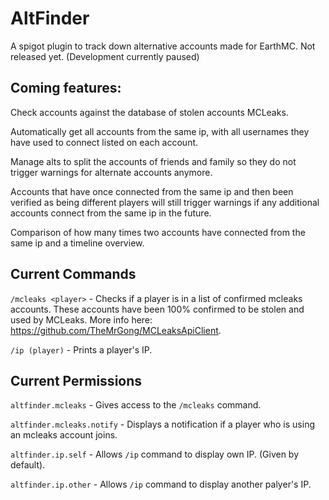 # AltFinder

A spigot plugin to track down alternative accounts made for EarthMC. Not released yet. (Development currently paused)

## Coming features: 
Check accounts against the database of stolen accounts MCLeaks.

Automatically get all accounts from the same ip, with all usernames they have used to connect listed on each account.

Manage alts to split the accounts of friends and family so they do not trigger warnings for alternate accounts anymore.

Accounts that have once connected from the same ip and then been verified as being different players will still trigger warnings if any additional accounts connect from the same ip in the future.

Comparison of how many times two accounts have connected from the same ip and a timeline overview.

## Current Commands

`/mcleaks <player>` - Checks if a player is in a list of confirmed mcleaks accounts. These accounts have been 100% confirmed to be stolen and used by MCLeaks. More info here: https://github.com/TheMrGong/MCLeaksApiClient.

`/ip (player)` - Prints a player's IP.

## Current Permissions

`altfinder.mcleaks` - Gives access to the `/mcleaks` command.

`altfinder.mcleaks.notify` - Displays a notification if a player who is using an mcleaks account joins.

`altfinder.ip.self` - Allows `/ip` command to display own IP. (Given by default).

`altfinder.ip.other` - Allows `/ip` command to display another palyer's IP.
